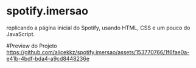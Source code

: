 # spotify.imersao
replicando a página inicial do Spotify, usando HTML, CSS e um pouco do JavaScript.


#Preview do Projeto
https://github.com/alicekkz/spotify.imersao/assets/153770766/1f6fae0a-e41b-4bdf-bda4-a9cd8448236e

